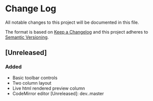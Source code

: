 # Change Log
All notable changes to this project will be documented in this file.

The format is based on [Keep a Changelog](http://keepachangelog.com/)
and this project adheres to [Semantic Versioning](http://semver.org/).

## [Unreleased]
### Added
 - Basic toolbar controls
 - Two column layout
 - Live html rendered preview column
 - CodeMirror editor
[Unreleased]: dev..master
